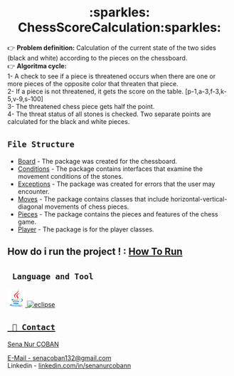 <div align="center"><h1> :sparkles: ChessScoreCalculation:sparkles: </h1> </div>

:point_right: **Problem definition:** Calculation of the current state of the two sides (black and white) according to the pieces on the chessboard.<br/>
:point_right: **Algoritma cycle:** <br/>
1- A check to see if a piece is threatened occurs when there are one or more pieces of the opposite color that threaten that piece.<br/>
2- If a piece is not threatened, it gets the score on the table. [p-1,a-3,f-3,k-5,v-9,s-100]<br/>
3- The threatened chess piece gets half the point.<br/>
4- The threat status of all stones is checked. Two separate points are calculated for the black and white pieces.<br/>
## `File Structure` 

  
<ul>
        <li><a href="https://github.com/senanurcoban/ChessScoreCalculation/tree/master/src/chess/board">Board</a> - The package was created for the chessboard.
         <li><a href="https://github.com/senanurcoban/ChessScoreCalculation/tree/master/src/chess/conditions">Conditions</a> - The package contains interfaces that examine the movement conditions of the stones.
         <li><a href="https://github.com/senanurcoban/ChessScoreCalculation/tree/master/src/chess/exceptions">Exceptions</a> - The package was created for errors that the user may encounter.
         <li><a href="https://github.com/senanurcoban/ChessScoreCalculation/tree/master/src/chess/moves">Moves</a> - The package contains classes that include horizontal-vertical-diagonal movements of chess pieces.
         <li><a href="https://github.com/senanurcoban/ChessScoreCalculation/tree/master/src/chess/pieces">Pieces</a> - The package contains the pieces and features of the chess game.
         <li><a href="https://github.com/senanurcoban/ChessScoreCalculation/tree/master/src/chess/player">Player</a> - The package is for the player classes.
         </ul>
         
## How do i run the project ! : <a href="https://github.com/senanurcoban/ChessScoreCalculation/blob/master/HowToRun.txt">How To Run </a>
         
  ## ` Language and Tool` 
<p align="left"> <a href="https://www.java.com" target="_blank"> <img src="https://raw.githubusercontent.com/devicons/devicon/master/icons/java/java-original.svg" alt="java" width="40" height="40"/>
<a href="https://www.eclipse.com"target="_blank"> <img src="https://imgyukle.com/f/2023/02/15/QQbjLU.png"alt="eclipse" width="40" height="40"/>
  
## ` 📧 Contact`

Sena Nur ÇOBAN

E-Mail - [senacoban132@gmail.com](mailto:senacoban132@gmail.com)<br/>
Linkedin - [linkedin.com/in/senanurcobann](www.linkedin.com/in/senanurcobann)
